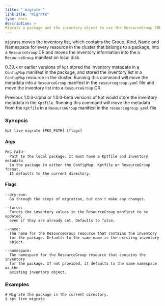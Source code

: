 ```yaml
---
title: "`migrate`"
linkTitle: "migrate"
type: docs
description: >
Migrate a package and the inventory object to use the ResourceGroup CRD.
---
```


<!--mdtogo:Short
    Migrate a package and the inventory object to use the ResourceGroup CRD.
-->

`migrate` moves the inventory list, which contains the Group, Kind, Name and
Namespace for every resource in the cluster that belongs to a package, into a
`ResourceGroup` CR and moves the inventory information into the a `ResourceGroup`
manifest on local disk.

0.39.x or earlier versions of `kpt` stored the inventory metadata in a
`ConfigMap` manifest in the package, and stored the inventory list in a
`ConfigMap` resource in the cluster. Running this command will move the
metadata into a `ResourceGroup` manifest in the `resourcegroup.yaml` file
and move the inventory list into a `ResourceGroup` CR.

Previous 1.0.0-alpha or 1.0.0-beta versions of kpt would store the inventory
metadata in the `Kptfile`. Running this command will move the metadata from
the `Kptfile` in a `ResourceGroup` manifest in the `resourcegroup.yaml` file.


### Synopsis

<!--mdtogo:Long-->

```
kpt live migrate [PKG_PATH] [flags]
```

#### Args

```
PKG_PATH:
  Path to the local package. It must have a Kptfile and inventory metadata
  in the package in either the ConfigMap, Kptfile or ResourceGroup format.
  It defaults to the current directory.
```

#### Flags

```
--dry-run:
  Go through the steps of migration, but don't make any changes.

--force:
  Forces the inventory values in the ResourceGroup manfiest to be updated,
  even if they are already set. Defaults to false.

--name:
  The name for the ResourceGroup resource that contains the inventory
  for the package. Defaults to the same name as the existing inventory
  object.

--namespace:
  The namespace for the ResourceGroup resource that contains the inventory
  for the package. If not provided, it defaults to the same namespace as the
  existing inventory object.
```

<!--mdtogo-->

### Examples

<!--mdtogo:Examples-->

```shell
# Migrate the package in the current directory.
$ kpt live migrate
```

<!--mdtogo-->
